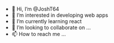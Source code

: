 - 👋 Hi, I’m @JoshT64
- 👀 I’m interested in developing web apps
- 🌱 I’m currently learning react
- 💞️ I’m looking to collaborate on ...
- 📫 How to reach me ...

<!---
JoshT64/JoshT64 is a ✨ special ✨ repository because its `README.md` (this file) appears on your GitHub profile.
You can click the Preview link to take a look at your changes.
--->
